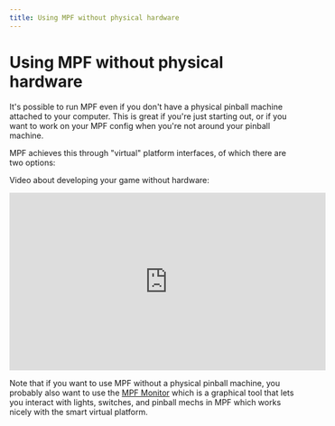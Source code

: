 ```yaml
---
title: Using MPF without physical hardware
---
```


# Using MPF without physical hardware


It's possible to run MPF even if you don't have a physical pinball
machine attached to your computer. This is great if you're just
starting out, or if you want to work on your MPF config when you're not
around your pinball machine.

MPF achieves this through "virtual" platform interfaces, of which
there are two options:

Video about developing your game without hardware:

<div class="video-wrapper">
<iframe width="560" height="315" src="https://www.youtube.com/embed/7XmIIhzEREk" title="YouTube video player" frameborder="0" allow="accelerometer; autoplay; clipboard-write; encrypted-media; gyroscope; picture-in-picture" allowfullscreen></iframe>
</div>

Note that if you want to use MPF without a physical pinball machine, you
probably also want to use the
[MPF Monitor](../../tools/monitor/index.md) which
is a graphical tool that lets you interact with lights, switches, and
pinball mechs in MPF which works nicely with the smart virtual platform.
